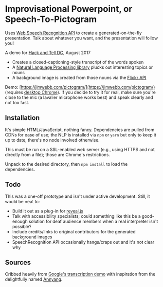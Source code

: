 # Improvisational Powerpoint, or Speech-To-Pictogram

Uses [Web Speech Recognition API](https://developer.mozilla.org/en-US/docs/Web/API/SpeechRecognition) to create a generated-on-the-fly presentation. Talk about whatever you want, and the presentation will follow you!

A demo for [Hack and Tell DC](http://dc.hackandtell.org/), August 2017

- Creates a closed-captioning-style transcript of the words spoken
- A [Natural Language Processing library](http://compromise.cool/) plucks out interesting topics or nouns
- A background image is created from those nouns via the [Flickr API](https://www.flickr.com/services/api/)

Demo: [https://jimwebb.com/pictogram/](https://jimwebb.com/pictogram/) (requires [desktop Chrome]((http://caniuse.com/#feat=speech-recognition))). If you decide to try it for real, make sure you're close to the mic (a lavalier microphone works best) and speak clearly and not too fast.

## Installation
It's simple HTML/JavaScript, nothing fancy. Dependencies are pulled from CDNs for ease of use; the NLP is installed via `npm` or `yarn` but only to keep it up to date, there's no node involved otherwise.

This must be run on a SSL-enabled web server (e.g., using HTTPS and not directly from a file); those are Chrome's restrictions.

Unpack to the desired directory, then `npm install` to load the dependencies.

## Todo
This was a one-off prototype and isn't under active development. Still, it would be neat to:
- Build it out as a plug-in for [reveal.js](http://lab.hakim.se/reveal-js/#/)
- Talk with accessibility specialists; could something like this be a good-enough solution for deaf audience members when a real interpreter isn't possible?
- Include credits/links to original contributors for the generated background images
- SpeechRecognition API occasionally hangs/craps out and it's not clear why

## Sources
Cribbed heavily from [Google's transcription demo](https://www.google.com/intl/en/chrome/demos/speech.html) with inspiration from the delightfully named [Annyang](https://github.com/TalAter/annyang).